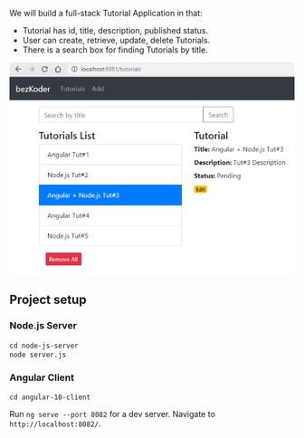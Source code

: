 

We will build a full-stack Tutorial Application in that:
- Tutorial has id, title, description, published status.
- User can create, retrieve, update, delete Tutorials.
- There is a search box for finding Tutorials by title.

![angular-10-node-js-mysql-crud-example](angular-10-node-js-mysql-crud-example.png)




## Project setup

### Node.js Server
```
cd node-js-server
node server.js
```

### Angular Client
```
cd angular-10-client
```
Run `ng serve --port 8082` for a dev server. Navigate to `http://localhost:8082/`.
